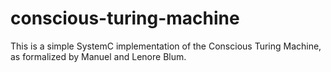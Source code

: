 # conscious-turing-machine

This is a simple SystemC implementation of the Conscious Turing Machine, as formalized by Manuel and Lenore Blum.
